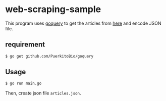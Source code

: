 # web-scraping-sample
This program uses [goquery](https://github.com/PuerkitoBio/goquery) to get the articles from [here](http://b.hatena.ne.jp/ctop/it) and encode JSON file.

## requirement
``` bash
$ go get github.com/PuerkitoBio/goquery
```

## Usage
``` bash
$ go run main.go
```

Then, create json file `articles.json`.
